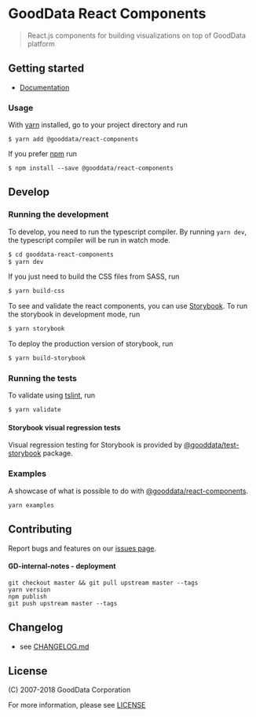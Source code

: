 # GoodData React Components
> React.js components for building visualizations on top of GoodData platform

## Getting started
- [Documentation](http://sdk.gooddata.com/gdc-ui-sdk-doc/)


### Usage
With [yarn](https://yarnpkg.com) installed, go to your project directory and run
```
$ yarn add @gooddata/react-components
```
If you prefer [npm](npmjs.com) run
```
$ npm install --save @gooddata/react-components
```

## Develop
### Running the development
To develop, you need to run the typescript compiler. By running `yarn dev`, the typescript compiler will be run in watch mode.
```sh
$ cd gooddata-react-components
$ yarn dev
```

If you just need to build the CSS files from SASS, run
```sh
$ yarn build-css
```

To see and validate the react components, you can use [Storybook](https://storybook.js.org/).
To run the storybook in development mode, run
```sh
$ yarn storybook
```

To deploy the production version of storybook, run
```sh
$ yarn build-storybook
```

### Running the tests
To validate using [tslint](https://palantir.github.io/tslint/), run
```sh
$ yarn validate
```

#### Storybook visual regression tests
Visual regression testing for Storybook is provided by [@gooddata/test-storybook](https://github.com/gooddata/gdc-client-utils/tree/master/test-storybook) package.



### Examples
A showcase of what is possible to do with [@gooddata/react-components](https://github.com/gooddata/gooddata-react-components).
```
yarn examples
```

## Contributing
Report bugs and features on our [issues page](https://github.com/gooddata/gooddata-react-components/issues).

#### GD-internal-notes - deployment
```
git checkout master && git pull upstream master --tags
yarn version
npm publish
git push upstream master --tags
```

## Changelog
- see [CHANGELOG.md](CHANGELOG.md)

## License
(C) 2007-2018 GoodData Corporation

For more information, please see [LICENSE](https://github.com/gooddata/gooddata-react-components/blob/master/LICENSE)

